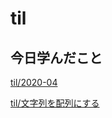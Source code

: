 # til

## 今日学んだこと

[til/2020\-04](https://github.com/tokiohamamatsu/til/blob/master/tir/2020-04.md/#16)

[til/文字列を配列にする](https://github.com/tokiohamamatsu/til/blob/master/c%23/%E6%96%87%E5%AD%97%E5%88%97%E3%82%92%E9%85%8D%E5%88%97%E3%81%AB%E3%81%99%E3%82%8B.md)